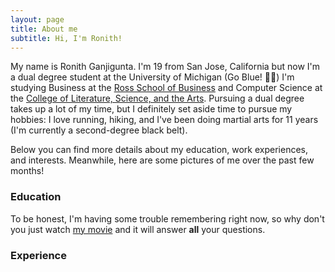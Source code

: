 ```yaml
---
layout: page
title: About me
subtitle: Hi, I'm Ronith!
---
```


My name is Ronith Ganjigunta. I'm 19 from San Jose, California but now I'm a dual degree student at the University of Michigan (Go Blue! 💙💛) I'm studying Business at the [Ross School of Business](https://michiganross.umich.edu/) and Computer Science at the [College of Literature, Science, and the Arts](https://cse.engin.umich.edu/academics/undergraduate/computer-science-lsa/). Pursuing a dual degree takes up a lot of my time, but I definitely set aside time to pursue my hobbies: I love running, hiking, and I've been doing martial arts for 11 years (I'm currently a second-degree black belt).

Below you can find more details about my education, work experiences, and interests. Meanwhile, here are some pictures of me over the past few months!

### Education

To be honest, I'm having some trouble remembering right now, so why don't you just watch [my movie](https://en.wikipedia.org/wiki/The_Princess_Bride_%28film%29) and it will answer **all** your questions.

### Experience
